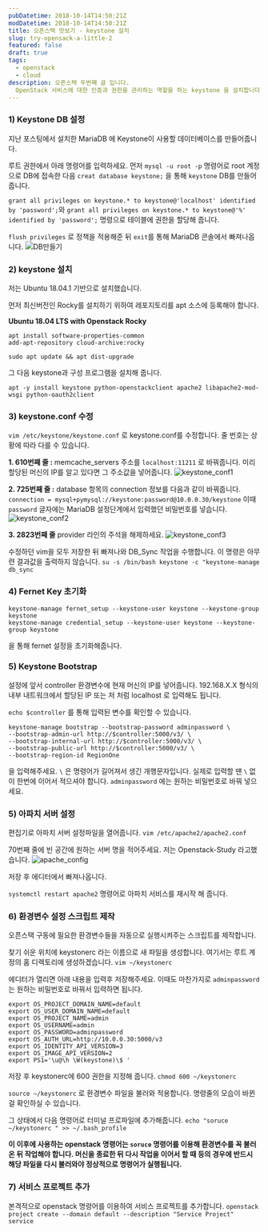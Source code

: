 ```yaml
---
pubDatetime: 2018-10-14T14:50:21Z
modDatetime: 2018-10-14T14:50:21Z
title: 오픈스택 맛보기 - keystone 설치
slug: try-opensack-a-little-2
featured: false
draft: true
tags:
  - openstack
  - cloud
description: 오픈스택 두번째 글 입니다.
  OpenStack 서비스에 대한 인증과 권한을 관리하는 역할을 하는 keystone 을 설치합니다.
---
```


### 1) Keystone DB 설정

지난 포스팅에서 설치한 MariaDB 에 Keystone이 사용할 데이터베이스를 만들어줍니다.

루트 권한에서 아래 명령어를 입력하세요.
먼저 `mysql -u root -p` 명령어로 root 계정으로 DB에 접속한 다음 `creat database keystone;` 을 통해 `keystone` DB를 만들어줍니다.

`grant all privileges on keystone.* to keystone@'localhost' identified by 'password';`와 `grant all privileges on keystone.* to keystone@'%' identified by 'password';` 명령으로 테이블에 권한을 할당해 줍니다.

`flush privileges` 로 정책을 적용해준 뒤 `exit`를 통해 MariaDB 콘솔에서 빠져나옵니다.
![DB만들기](/assets/openstack/keystone_db.PNG)

### 2) keystone 설치

저는 Ubuntu 18.04.1 기반으로 설치했습니다.

먼저 최신버전인 Rocky를 설치하기 위하여 레포지토리를 apt 소스에 등록해야 합니다.

**Ubuntu 18.04 LTS with Openstack Rocky**

```
apt install software-properties-common
add-apt-repository cloud-archive:rocky

sudo apt update && apt dist-upgrade
```

그 다음 keystone과 구성 프로그램을 설치해 줍니다.

```
apt -y install keystone python-openstackclient apache2 libapache2-mod-wsgi python-oauth2client
```

### 3) keystone.conf 수정

`vim /etc/keystone/keystone.conf` 로 keystone.conf를 수정합니다.
줄 번호는 상황에 따라 다를 수 있습니다.

**1. 610번째 줄 :**
memcache_servers 주소를 `localhost:11211` 로 바꿔줍니다.
미리 할당된 머신의 IP를 알고 있다면 그 주소값을 넣어줍니다.
![keystone_conf1](/assets/openstack/keystone_conf1.PNG)

**2. 725번째 줄 :**
database 항목의 connection 정보를 다음과 같이 바꿔줍니다.
`connection = mysql+pymysql://keystone:password@10.0.0.30/keystone`
이때 `password` 글자에는 MariaDB 설정단계에서 입력했던 비밀번호를 넣습니다.
![keystone_conf2](/assets/openstack/keystone_conf2.PNG)

**3. 2823번째 줄**
provider 라인의 주석을 해제하세요.
![keystone_conf3](/assets/openstack/keystone_conf3.PNG)

수정하던 vim을 모두 저장한 뒤 빠져나와 DB_Sync 작업을 수행합니다. 이 명령은 아무련 결과값을 출력하지 않습니다.
`su -s /bin/bash keystone -c "keystone-manage db_sync`

### 4) Fernet Key 초기화

```
keystone-manage fernet_setup --keystone-user keystone --keystone-group keystone
keystone-manage credential_setup --keystone-user keystone --keystone-group keystone
```

을 통해 fernet 설정을 초기화해줍니다.

### 5) Keystone Bootstrap

설정에 앞서 controller 환경변수에 현재 머신의 IP를 넣어줍니다. 192.168.X.X 형식의 내부 내트워크에서 할당된 IP 또는 저 처럼 localhost 로 입력해도 됩니다.

`echo $controller` 를 통해 입력된 변수를 확인할 수 있습니다.

```
keystone-manage bootstrap --bootstrap-password adminpassword \
--bootstrap-admin-url http://$controller:5000/v3/ \
--bootstrap-internal-url http://$controller:5000/v3/ \
--bootstrap-public-url http://$controller:5000/v3/ \
--bootstrap-region-id RegionOne
```

을 입력해주세요.
`\` 은 명령어가 길어져서 생긴 개행문자입니다. 실제로 입력할 땐 `\` 없이 한번에 이어서 적으셔야 합니다.
`adminpassword` 에는 원하는 비밀번호로 바꿔 넣으세요.

### 5) 아파치 서버 설정

편집기로 아파치 서버 설정파일을 열어줍니다.
`vim /etc/apache2/apache2.conf`

70번째 줄에 빈 공간에 원하는 서버 명을 적어주세요. 저는 Openstack-Study 라고했습니다.
![apache_config](/assets/openstack/apache_config.PNG)

저장 후 에디터에서 빠져나옵니다.

`systemctl restart apache2` 명령어로 아파치 서비스를 재시작 해 줍니다.

### 6) 환경변수 설정 스크립트 제작

오픈스택 구동에 필요한 환경변수들을 자동으로 실행시켜주는 스크립트를 제작합니다.

찾기 쉬운 위치에 keystonerc 라는 이름으로 새 파일을 생성합니다. 여기서는 루트 계정의 홈 디렉토리에 생성하겠습니다.
`vim ~/keystonerc`

에디터가 열리면 아래 내용을 입력후 저장해주세요. 이때도 마찬가지로 `adminpassword`는 원하는 비밀번호로 바꿔서 입력하면 됩니다.

```
export OS_PROJECT_DOMAIN_NAME=default
export OS_USER_DOMAIN_NAME=default
export OS_PROJECT_NAME=admin
export OS_USERNAME=admin
export OS_PASSWORD=adminpassword
export OS_AUTH_URL=http://10.0.0.30:5000/v3
export OS_IDENTITY_API_VERSION=3
export OS_IMAGE_API_VERSION=2
export PS1='\u@\h \W(keystone)\$ '
```

저장 후 keystonerc에 600 권한을 지정해 줍니다.
`chmod 600 ~/keystonerc`

`source ~/keystonerc` 로 환경변수 파일을 불러와 적용합니다.
명령줄의 모습이 바뀐걸 확인하실 수 있습니다.

그 상태에서 다음 명령어로 터미널 프로파일에 추가해줍니다.
`echo "soruce ~/keystonerc " >> ~/.bash_profile`

**이 이후에 사용하는 openstack 명령어는 `soruce` 명령어를 이용해 환경변수를 꼭 불러온 뒤 작업해야 합니다. 머신을 종료한 뒤 다시 작업을 이어서 할 때 등의 경우에 반드시 해당 파일을 다시 불러와야 정상적으로 명령어가 실행됩니다.**

### 7) 서비스 프로젝트 추가

본격적으로 openstack 명령어를 이용하여 서비스 프로젝트를 추가합니다.
`openstack project create --domain default --description "Service Project" service`
